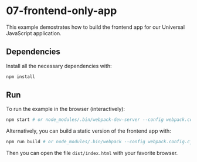 # 07-frontend-only-app

This example demostrates how to build the frontend app for our Universal JavaScript application.

## Dependencies

Install all the necessary dependencies with:

```bash
npm install
```

## Run

To run the example in the browser (interactively):

```bash
npm start # or node_modules/.bin/webpack-dev-server --config webpack.config.cjs
```

Alternatively, you can build a static version of the frontend app with:

```bash
npm run build # or node_modules/.bin/webpack --config webpack.config.cjs
```

Then you can open the file `dist/index.html` with your favorite browser.
